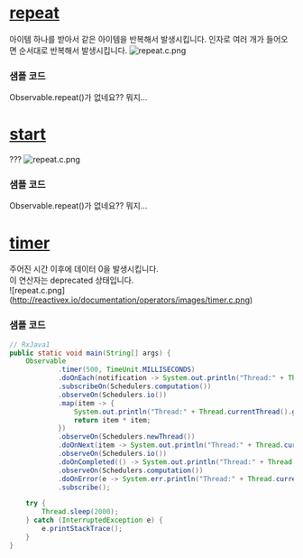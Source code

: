 # [repeat](http://reactivex.io/documentation/operators/repeat.html)
아이템 하나를 받아서 같은 아이템을 반복해서 발생시킵니다. 인자로 여러 개가 들어오면 순서대로 반복해서 발생시킵니다.
![repeat.c.png](http://reactivex.io/documentation/operators/images/repeat.o.png)

### 샘플 코드
Observable.repeat()가 없네요?? 뭐지...
<br>

# [start](http://reactivex.io/documentation/operators/repeat.html)
???
![repeat.c.png](http://reactivex.io/documentation/operators/images/start.c.png)

### 샘플 코드
Observable.repeat()가 없네요?? 뭐지...
<br>

# [timer](http://reactivex.io/documentation/operators/timer.html)
주어진 시간 이후에 데이터 0을 발생시킵니다.<br>
이 연산자는 deprecated 상태입니다.<br>
![repeat.c.png]
(http://reactivex.io/documentation/operators/images/timer.c.png)

### 샘플 코드
```java
// RxJava1
public static void main(String[] args) {
    Observable
            .timer(500, TimeUnit.MILLISECONDS)
            .doOnEach(notification -> System.out.println("Thread:" + Thread.currentThread().getName() + "\tEach: " + notification))
            .subscribeOn(Schedulers.computation())
            .observeOn(Schedulers.io())
            .map(item -> {
                System.out.println("Thread:" + Thread.currentThread().getName() + "\tMap: " + item);
                return item * item;
            })
            .observeOn(Schedulers.newThread())
            .doOnNext(item -> System.out.println("Thread:" + Thread.currentThread().getName() + "\tonNext: " + item))
            .observeOn(Schedulers.io())
            .doOnCompleted(() -> System.out.println("Thread:" + Thread.currentThread().getName() + "\tonCompleted")) // 호출되지 않습니다.
            .observeOn(Schedulers.computation())
            .doOnError(e -> System.err.println("Thread:" + Thread.currentThread().getName() + "\tonError: " + e.getMessage()))
            .subscribe();

    try {
        Thread.sleep(2000);
    } catch (InterruptedException e) {
        e.printStackTrace();
    }
}
```
<br>